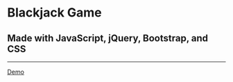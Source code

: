 # Blackjack Game
## Made with JavaScript, jQuery, Bootstrap, and CSS

***

[Demo](http://iamdrewt.net)